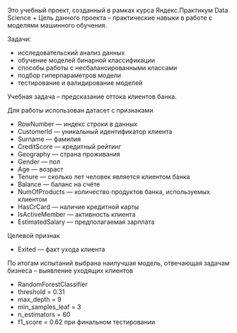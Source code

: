 Это учебный проект, созданный в рамках курса Яндекс.Практикум Data Science +Цель данного проекта – практические навыки в работе с моделями машинного обучения.Задачи:- исследовательский анализ данных- обучение моделей бинарной классификации- способы работы с несбалансированными классами- подбор гиперпараметров модели- тестирование и валидирование моделейУчебная задача – предсказание оттока клиентов банка. Для работы использован датасет с признаками- RowNumber — индекс строки в данных- CustomerId — уникальный идентификатор клиента- Surname — фамилия- CreditScore — кредитный рейтинг- Geography — страна проживания- Gender — пол- Age — возраст- Tenure — сколько лет человек является клиентом банка- Balance — баланс на счёте- NumOfProducts — количество продуктов банка, используемых клиентом- HasCrCard — наличие кредитной карты- IsActiveMember — активность клиента- EstimatedSalary — предполагаемая зарплатаЦелевой признак- Exited — факт ухода клиентаПо итогам испытаний выбрана наилучшая модель, отвечающая задачам бизнеса – выявление уходящих клиентов- RandomForestClassifier- threshold = 0.31- max_depth = 9- min_samples_leaf = 3- n_estimators = 60- f1_score = 0.62 при финальном тестировании